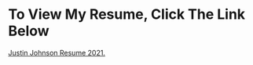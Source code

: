 # To View My Resume, Click The Link Below 
<a href="https://github.com/jjustin1/jjustin1.githubresume.io" target="_blank">Justin Johnson Resume 2021.</a>

